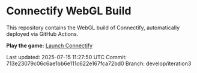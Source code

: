 # Connectify WebGL Build

This repository contains the WebGL build of Connectify, automatically deployed via GitHub Actions.

**Play the game:** [Launch Connectify](https://valsergeysp.github.io/MatrixWEBGL/)

Last updated: 2025-07-15 11:27:50 UTC
Commit: 713e23079c06c6ae1bb6e111c622e167fca72bd0
Branch: develop/iteration3
